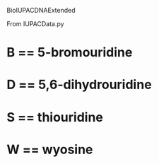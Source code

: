 BioIUPACDNAExtended

From IUPACData.py

#   B == 5-bromouridine
#   D == 5,6-dihydrouridine
#   S == thiouridine
#   W == wyosine
 